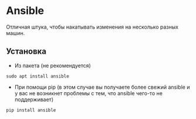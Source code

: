 # Ansible

Отличная штука, чтобы накатывать изменения на несколько разных машин.

## Установка

 * Из пакета (не рекомендуется)

```shell
sudo apt install ansible
```

 * При помощи pip (в этом случае вы получаете более свежий ansible и у вас не возникнет проблемы с тем, что ansible чего-то не поддерживает)

```shell
pip install ansible
```
